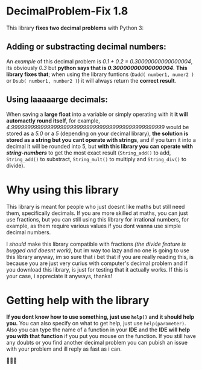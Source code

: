 # **DecimalProblem-Fix 1.8**

This library **fixes two decimal problems** with Python 3:

## Adding or substracting decimal numbers:
An _example_ of this decimal problem is _0.1 + 0.2 = 0.30000000000000004_, its obviously _0.3_ but **python says that is _0.30000000000000004_**. **This library fixes that**; when using the library funtions (`Dadd( number1, numer2 )` or `Dsub( number1, number2 )`) it will always return the **correct result**.
## Using laaaaarge decimals:
When saving a **large float** into a variable or simply operating with it **it will automactly round itself**, for example, _4.99999999999999999999999999999999999999999999999_ would be stored as a _5.0_ or a _5_ (depending on your decimal library), **the solution is stored as a string but you cant operate with strings**, and if you turn it into a decimal it will be rounded into 5, but **with this library you can operate with _string-numbers_** to get the most exact result (`String_add()` to add, `String_add()` to substract, `String_mult()` to multiply and `String_div()` to divide).
# Why using this library
This library is meant for people who just doesnt like maths but still need them, specifically decimals.
If you are more skilled at maths, you can just use fractions, but you can still using this library for irrational numbers, for example, as them require various values if you dont wanna use simple decimal numbers.

I _should_ make this library compatible with fractions _(the divide feature is bugged and doesnt work)_, but im way too lazy and no one is going to use this library anyway, im so sure that i bet that if you are really reading this, is because you are just very curius with computer's decimal problem and if you download this library, is just for testing that it actually works. If this is your case, i appreciate it anyways, thanks!
# Getting help with the library
**If you dont know how to use something, just use `help()` and it should help you.**
You can also specify on what to get help, just use `help(parameter)`.
Also you can type the name of a function in your **IDE** and the **IDE will help you with that function** if you put you mouse on the function.
If you still have any doubts or you find another decimal problem you can pubish an issue with your problem and ill reply as fast as i can.

🧃🧃🧃
